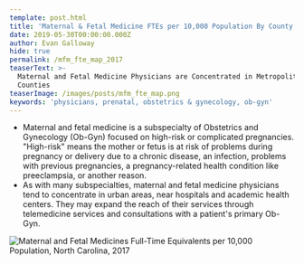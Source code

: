 ```yaml
---
template: post.html
title: 'Maternal & Fetal Medicine FTEs per 10,000 Population By County'
date: 2019-05-30T00:00:00.000Z
author: Evan Galloway
hide: true
permalink: /mfm_fte_map_2017
teaserText: >-
  Maternal and Fetal Medicine Physicians are Concentrated in Metropolitan
  Counties
teaserImage: /images/posts/mfm_fte_map.png
keywords: 'physicians, prenatal, obstetrics & gynecology, ob-gyn'
---
```

* Maternal and fetal medicine is a subspecialty of Obstetrics and Gynecology (Ob-Gyn) focused on high-risk or complicated pregnancies.  "High-risk" means the mother or fetus is at risk of problems during pregnancy or delivery due to a chronic disease, an infection, problems with previous pregnancies, a pregnancy-related health condition like preeclampsia, or another reason.
* As with many subspecialties, maternal and fetal medicine physicians tend to concentrate in urban areas, near hospitals and academic health centers. They may expand the reach of their services through telemedicine services and consultations with a patient's primary Ob-Gyn.

![Maternal and Fetal Medicines Full-Time Equivalents per 10,000 Population, North Carolina, 2017](/images/posts/mfm_fte_map.png)
